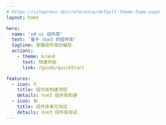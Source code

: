```yaml
---
# https://vitepress.dev/reference/default-theme-home-page
layout: home

hero:
  name: 'xd-ui 组件库'
  text: '基于 Vue3 的组件库'
  tagline: 掌握组件库的编写
  actions:
    - theme: brand
      text: 快速开始
      link: /guide/quickStart

features:
  - icon: ⛏
    title: 组件库构建流程
    details: Vue3 组件库构建
  - icon: 🛠
    title: 组件库单元测试
    details: Vue3 组件库测试
---
```

